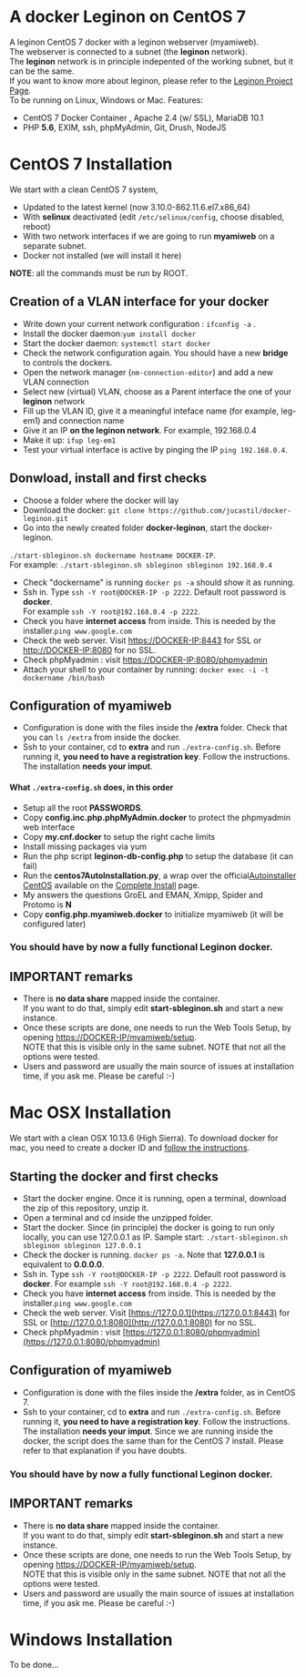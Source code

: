# A docker Leginon on CentOS 7
A leginon CentOS 7 docker with a leginon webserver (myamiweb).  
The webserver is connected to a subnet (the **leginon** network).  
The **leginon** network is in principle indepented of the working subnet, but it can be the same.  
If you want to know more about leginon, please refer to the [Leginon Project Page](http://emg.nysbc.org/redmine/projects/leginon/wiki/Leginon_Homepage).  
To be running on Linux, Windows or Mac. Features:  
- CentOS 7 Docker Container , Apache 2.4 (w/ SSL), MariaDB 10.1
- PHP **5.6**, EXIM, ssh, phpMyAdmin, Git, Drush, NodeJS

# CentOS 7 Installation

We start with a clean CentOS 7 system,   
- Updated to the latest kernel (now 3.10.0-862.11.6.el7.x86_64) 
- With **selinux** deactivated (edit ``/etc/selinux/config``, choose disabled, reboot)  
- With two network interfaces if we are going to run **myamiweb** on a separate subnet.
- Docker not installed (we will install it here) 
 
**NOTE**: all the commands must be run by ROOT.   

## Creation of a VLAN interface for your docker     
- Write down your current network configuration : ``ifconfig -a`` .  
- Install the docker daemon:``yum install docker``      
- Start the docker daemon: ``systemctl start docker``  
- Check the network configuration again. You should have a new **bridge** to controls the dockers.   
- Open the network manager (``nm-connection-editor``) and add a new VLAN connection    
- Select new (virtual) VLAN, choose as a Parent interface the one of your **leginon** network    
- Fill up the VLAN ID, give it a meaningful inteface name (for example, leg-em1) and connection name    
- Give it an IP **on the leginon network**. For example, 192.168.0.4      
- Make it up: ``ifup leg-em1``  
- Test your virtual interface is active by pinging the IP ``ping 192.168.0.4``. 

## Donwload, install and first checks
- Choose a folder where the docker will lay  
- Download the docker: ``git clone https://github.com/jucastil/docker-leginon.git``  
- Go into the newly created folder **docker-leginon**, start the docker-leginon.  
    
``./start-sbleginon.sh dockername hostname DOCKER-IP``.  
For example: ``./start-sbleginon.sh sbleginon sbleginon 192.168.0.4``     

- Check "dockername" is running ``docker ps -a`` should show it as running.
- Ssh in. Type ``ssh -Y root@DOCKER-IP -p 2222``. Default root password is **docker**.   
For example ``ssh -Y root@192.168.0.4 -p 2222``.
- Check you have **internet access** from inside. This is needed by the installer.``ping www.google.com``  
- Check the web server. Visit [https://DOCKER-IP:8443](https://DOCKER-IP:8443) for SSL or [http://DOCKER-IP:8080](http://DOCKER-IP:8080) for no SSL.
- Check phpMyadmin : visit [https://DOCKER-IP:8080/phpmyadmin](https://DOCKER-IP:8080/phpmyadmin)
- Attach your shell to your container by running: ``docker exec -i -t dockername /bin/bash``

## Configuration of myamiweb    
- Configuration is done with the files inside the **/extra** folder. Check that you can ``ls /extra`` from inside the docker.
- Ssh to your container, cd to **extra** and run ``./extra-config.sh``. Before running it, **you need to have a registration key**. Follow the instructions. The installation **needs your imput**. 

#### What ``./extra-config.sh`` does, in this order   
  * Setup all the root **PASSWORDS**. 
  * Copy __config.inc.php.phpMyAdmin.docker__ to protect the phpmyadmin web interface
  * Copy __my.cnf.docker__ to setup the right cache limits 
  * Install missing packages via yum  
  * Run the php script __leginon-db-config.php__ to setup the database (it can fail)
  * Run the  __centos7AutoInstallation.py__, a wrap over the official[Autoinstaller CentOS](http://emg.nysbc.org/redmine/projects/leginon/wiki/Autoinstaller_for_CentOS) available on the [Complete Install](http://emg.nysbc.org/redmine/projects/leginon/wiki/Complete_Installation) page.
  * My answers the questions GroEL and EMAN, Xmipp, Spider and Protomo is **N**  
  * Copy __config.php.myamiweb.docker__ to initialize myamiweb (it will be configured later)

### You should have by now a fully functional Leginon docker.

## IMPORTANT remarks

- There is **no data share** mapped inside the container.   
If you want to do that, simply edit **start-sbleginon.sh** and start a new instance.
- Once these scripts are done, one needs to run the Web Tools Setup, by opening [https://DOCKER-IP/myamiweb/setup](https://DOCKER-IP/myamiweb/setup).  
NOTE that this is visible only in the same subnet. NOTE that not all the options were tested.
- Users and password are usually the main source of issues at installation time, if you ask me. Please be careful :-) 

# Mac OSX Installation

We start with a clean OSX 10.13.6 (High Sierra). 
To download docker for mac, you need to create a docker ID and [follow the instructions](https://docs.docker.com/docker-for-mac/install/).   

## Starting the docker and first checks

- Start the docker engine. Once it is running, open a terminal, download the zip of this repository, unzip it.
- Open a terminal and cd inside the unzipped folder.    
- Start the docker. Since (in principle) the docker is going to run only locally, you can use 127.0.0.1 as IP. Sample start:
 ``./start-sbleginon.sh sbleginon sbleginon 127.0.0.1``  
- Check the docker is running. ``docker ps -a``. Note that **127.0.0.1** is equivalent to **0.0.0.0**.
- Ssh in. Type ``ssh -Y root@DOCKER-IP -p 2222``. Default root password is **docker**. For example ``ssh -Y root@192.168.0.4 -p 2222``. 
- Check you have **internet access** from inside. This is needed by the installer.``ping www.google.com``  
- Check the web server. Visit [https://127.0.0.1](https://127.0.0.1:8443) for SSL or [http://127.0.0.1:8080](http://127.0.0.1:8080) for no SSL.
- Check phpMyadmin : visit [https://127.0.0.1:8080/phpmyadmin](https://127.0.0.1:8080/phpmyadmin)                 

## Configuration of myamiweb    
- Configuration is done with the files inside the **/extra** folder, as in CentOS 7.
- Ssh to your container, cd to **extra** and run ``./extra-config.sh``. Before running it, **you need to have a registration key**. Follow the instructions.  The installation **needs your imput**. Since we are running inside the docker, the script does the same than for the CentOS 7 install. Please refer to that explanation if you have doubts. 

### You should have by now a fully functional Leginon docker.

## IMPORTANT remarks

- There is **no data share** mapped inside the container.  
If you want to do that, simply edit **start-sbleginon.sh** and start a new instance.
- Once these scripts are done, one needs to run the Web Tools Setup, by opening [https://DOCKER-IP/myamiweb/setup](https://DOCKER-IP/myamiweb/setup).  
NOTE that this is visible only in the same subnet. NOTE that not all the options were tested.
- Users and password are usually the main source of issues at installation time, if you ask me. Please be careful :-) 

# Windows Installation

To be done... 
